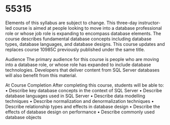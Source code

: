 # 55315
Elements of this syllabus are subject to change.
This three-day instructor-led course is aimed at people looking to move into a database professional role or whose job role is expanding to encompass database elements. The course describes fundamental database concepts including database types, database languages, and database designs. This course updates and replaces course 10985C previously published under the same title.

Audience
The primary audience for this course is people who are moving into a database role, or whose role has expanded to include database technologies. Developers that deliver content from SQL Server databases will also benefit from this material.

At Course Completion
After completing this course, students will be able to:
• Describe key database concepts in the context of SQL Server
• Describe database languages used in SQL Server
• Describe data modelling techniques
• Describe normalization and denormalization techniques
• Describe relationship types and effects in database design
• Describe the effects of database design on performance
• Describe commonly used database objects
